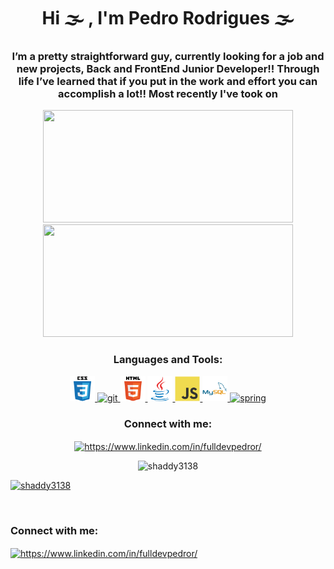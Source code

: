 <h1 align="center">Hi 🌫️ , I'm Pedro Rodrigues 🌫️ </h1>
<h3 align="center">I’m a pretty straightforward guy, currently looking for a job and new projects, Back and FrontEnd Junior Developer!! Through life I’ve learned that if you put in the work and effort you can accomplish a lot!! Most recently I've took on</h3>

<p><div align="center" dir="auto">
  <a href="https://github.com/Shaddy3138">
 <img width="400" height="180em" src="https://camo.githubusercontent.com/8a577a229f77ec2fd35ee09b3c574f34d794b0ecd5c862209482d76782a20571/68747470733a2f2f6769746875622d726561646d652d73746174732d65696768742d74686574612e76657263656c2e6170702f6170693f757365726e616d653d657069636e657373696e68612673686f775f69636f6e733d74727565267468656d653d616c676f6c696126696e636c7564655f616c6c5f636f6d6d6974733d7472756526636f756e745f707269766174653d74727565" data-canonical-src="https://github-readme-stats.vercel.app/api/top-langs?username=shaddy3138&show_icons=true&locale=en&layout=compact&langs_count=8&theme=algolia" style="max-width: 100%;">
  <img width="400" height="180em" src="https://camo.githubusercontent.com/ad8c806c9a9f9271914137a6d18ea2b2c1709043b7411e6c8c56602a89cb8edd/68747470733a2f2f6769746875622d726561646d652d73746174732d65696768742d74686574612e76657263656c2e6170702f6170692f746f702d6c616e67732f3f757365726e616d653d657069636e657373696e6861266c61796f75743d636f6d70616374266c616e67735f636f756e743d38267468656d653d616c676f6c6961" data-canonical-src="https://github-readme-stats.vercel.app/api?username=shaddy3138&show_icons=true&locale=en" style="max-width: 100%;">
</a></div></p>

</p>
<h3 align="center">Languages and Tools:</h3>
<p align="center"> <a href="https://www.w3schools.com/css/" target="_blank" rel="noreferrer"> <img src="https://raw.githubusercontent.com/devicons/devicon/master/icons/css3/css3-original-wordmark.svg" alt="css3" width="40" height="40"/> </a> <a href="https://git-scm.com/" target="_blank" rel="noreferrer"> <img src="https://www.vectorlogo.zone/logos/git-scm/git-scm-icon.svg" alt="git" width="40" height="40"/> </a> <a href="https://www.w3.org/html/" target="_blank" rel="noreferrer"> <img src="https://raw.githubusercontent.com/devicons/devicon/master/icons/html5/html5-original-wordmark.svg" alt="html5" width="40" height="40"/> </a> <a href="https://www.java.com" target="_blank" rel="noreferrer"> <img src="https://raw.githubusercontent.com/devicons/devicon/master/icons/java/java-original.svg" alt="java" width="40" height="40"/> </a> <a href="https://developer.mozilla.org/en-US/docs/Web/JavaScript" target="_blank" rel="noreferrer"> <img src="https://raw.githubusercontent.com/devicons/devicon/master/icons/javascript/javascript-original.svg" alt="javascript" width="40" height="40"/> </a> <a href="https://www.mysql.com/" target="_blank" rel="noreferrer"> <img src="https://raw.githubusercontent.com/devicons/devicon/master/icons/mysql/mysql-original-wordmark.svg" alt="mysql" width="40" height="40"/> </a> <a href="https://spring.io/" target="_blank" rel="noreferrer"> <img src="https://www.vectorlogo.zone/logos/springio/springio-icon.svg" alt="spring" width="40" height="40"/> </a> </p>

<p><h3 align="center">Connect with me:</h3></p>

<p align="center">
<a href="https://linkedin.com/in/https://www.linkedin.com/in/fulldevpedror/" target="blank"><img align="center" src="https://raw.githubusercontent.com/rahuldkjain/github-profile-readme-generator/master/src/images/icons/Social/linked-in-alt.svg" alt="https://www.linkedin.com/in/fulldevpedror/" height="30" width="40" /></a>
</p>
<p align="center"> <img src="https://komarev.com/ghpvc/?username=shaddy3138&label=Profile%20views&color=0e75b6&style=flat" alt="shaddy3138" /> </p>



<p align="left"> <a href="https://github.com/ryo-ma/github-profile-trophy"><img src="https://github-profile-trophy.vercel.app/?username=shaddy3138" alt="shaddy3138" /></a> </p>

<p align="left"> <a href="https://twitter.com/" target="blank"><img src="https://img.shields.io/twitter/follow/?logo=twitter&style=for-the-badge" alt="" /></a> </p>

<h3 align="left">Connect with me:</h3>
<p align="left">
<a href="https://linkedin.com/in/https://www.linkedin.com/in/fulldevpedror/" target="blank"><img align="center" src="https://raw.githubusercontent.com/rahuldkjain/github-profile-readme-generator/master/src/images/icons/Social/linked-in-alt.svg" alt="https://www.linkedin.com/in/fulldevpedror/" height="30" width="40" /></a>
</p>
